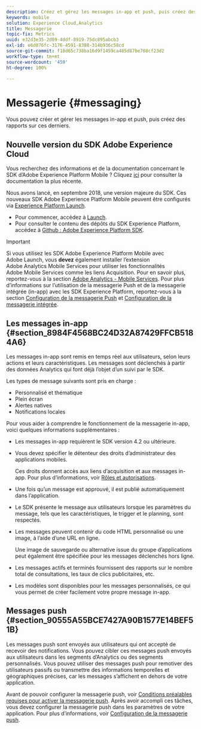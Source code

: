```yaml
---
description: Créez et gérez les messages in-app et push, puis créez des rapports sur ces derniers.
keywords: mobile
solution: Experience Cloud,Analytics
title: Messagerie
topic-fix: Metrics
uuid: e32d3e35-2d09-4ddf-8919-75dc895abcb3
exl-id: e6d076fc-3176-4591-8388-314b936c58cd
source-git-commit: f18d65c738ba16d9f1459ca485d87be708cf23d2
workflow-type: tm+mt
source-wordcount: '459'
ht-degree: 100%

---
```


# Messagerie {#messaging}

Vous pouvez créer et gérer les messages in-app et push, puis créez des rapports sur ces derniers.

## Nouvelle version du SDK Adobe Experience Cloud

Vous recherchez des informations et de la documentation concernant le SDK d’Adobe Experience Platform Mobile ? Cliquez [ici](https://aep-sdks.gitbook.io/docs/) pour consulter la documentation la plus récente.

Nous avons lancé, en septembre 2018, une version majeure du SDK. Ces nouveaux SDK Adobe Experience Platform Mobile peuvent être configurés via [Experience Platform Launch](https://www.adobe.com/fr/experience-platform/launch.html).

* Pour commencer, accédez à [Launch](https://launch.adobe.com/).
* Pour consulter le contenu des dépôts du SDK Experience Platform, accédez à [Github : Adobe Experience Platform SDK](https://github.com/Adobe-Marketing-Cloud/acp-sdks).

>[!IMPORTANT]
>
> Si vous utilisez les SDK Adobe Experience Platform Mobile avec Adobe Launch, vous **devez** également installer l’extension Adobe Analytics Mobile Services pour utiliser les fonctionnalités Adobe Mobile Services comme les liens Acquisition. Pour en savoir plus, reportez-vous à la section [Adobe Analytics - Mobile Services](https://aep-sdks.gitbook.io/docs/using-mobile-extensions/adobe-analytics-mobile-services). Pour plus d’informations sur l’utilisation de la messagerie Push et de la messagerie intégrée (in-app) avec les SDK Experience Platform, reportez-vous à la section [Configuration de la messagerie Push](https://aep-sdks.gitbook.io/docs/using-mobile-extensions/adobe-analytics-mobile-services#set-up-push-messaging) et [Configuration de la messagerie intégrée](https://aep-sdks.gitbook.io/docs/using-mobile-extensions/adobe-analytics-mobile-services#set-up-in-app-messaging).

## Les messages in-app {#section_8984F4568BC24D32A87429FFCB5184A6}

Les messages in-app sont remis en temps réel aux utilisateurs, selon leurs actions et leurs caractéristiques. Les messages sont déclenchés à partir des données Analytics qui font déjà l’objet d’un suivi par le SDK.

Les types de message suivants sont pris en charge :

* Personnalisé et thématique
* Plein écran
* Alertes natives
* Notifications locales

Pour vous aider à comprendre le fonctionnement de la messagerie in-app, voici quelques informations supplémentaires :

* Les messages in-app requièrent le SDK version 4.2 ou ultérieure.
* Vous devez spécifier le détenteur des droits d’administrateur des applications mobiles.

   Ces droits donnent accès aux liens d’acquisition et aux messages in-app. Pour plus d’informations, voir [Rôles et autorisations](/help/using/gs/c-mob-roles-and-permissions.md).
* Une fois qu’un message est approuvé, il est publié automatiquement dans l’application.
* Le SDK présente le message aux utilisateurs lorsque les paramètres du message, tels que les caractéristiques, le trigger et le planning, sont respectés.
* Les messages peuvent contenir du code HTML personnalisé ou une image, à l’aide d’une URL en ligne.

   Une image de sauvegarde ou alternative issue du groupe d’applications peut également être spécifiée pour les messages déclenchés hors ligne.
* Les messages actifs et terminés fournissent des rapports sur le nombre total de consultations, les taux de clics publicitaires, etc.
* Les modèles sont disponibles pour les messages personnalisés, ce qui vous permet de créer facilement votre propre message in-app.

## Messages push {#section_90555A55BCE7427A90B1577E14BEF51B}

Les messages push sont envoyés aux utilisateurs qui ont accepté de recevoir des notifications. Vous pouvez cibler ces messages push envoyés aux utilisateurs dans les segments d’Analytics ou des segments personnalisés. Vous pouvez utiliser des messages push pour remotiver des utilisateurs passifs ou transmettre des informations temporelles et géographiques précises, car les messages s’affichent en dehors de votre application.

Avant de pouvoir configurer la messagerie push, voir [Conditions préalables requises pour activer la messagerie push](/help/using/c-manage-app-settings/c-mob-confg-app/configure-push-messaging/prerequisites-push-messaging.md). Après avoir accompli ces tâches, vous devez configurer la messagerie push dans les paramètres de votre application. Pour plus d’informations, voir [Configuration de la messagerie push](/help/using/c-manage-app-settings/c-mob-confg-app/configure-push-messaging/configure-push-messaging.md).
